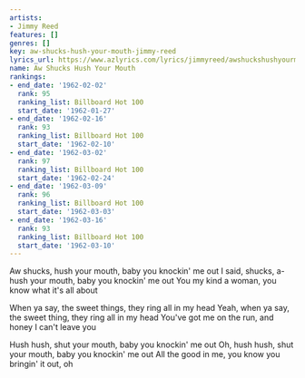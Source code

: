 ```yaml
---
artists:
- Jimmy Reed
features: []
genres: []
key: aw-shucks-hush-your-mouth-jimmy-reed
lyrics_url: https://www.azlyrics.com/lyrics/jimmyreed/awshuckshushyourmouth.html
name: Aw Shucks Hush Your Mouth
rankings:
- end_date: '1962-02-02'
  rank: 95
  ranking_list: Billboard Hot 100
  start_date: '1962-01-27'
- end_date: '1962-02-16'
  rank: 93
  ranking_list: Billboard Hot 100
  start_date: '1962-02-10'
- end_date: '1962-03-02'
  rank: 97
  ranking_list: Billboard Hot 100
  start_date: '1962-02-24'
- end_date: '1962-03-09'
  rank: 96
  ranking_list: Billboard Hot 100
  start_date: '1962-03-03'
- end_date: '1962-03-16'
  rank: 93
  ranking_list: Billboard Hot 100
  start_date: '1962-03-10'
---
```


Aw shucks, hush your mouth, baby you knockin' me out
I said, shucks, a-hush your mouth, baby you knockin' me out
You my kind a woman, you know what it's all about

When ya say, the sweet things, they ring all in my head
Yeah, when ya say, the sweet thing, they ring all in my head
You've got me on the run, and honey I can't leave you

Hush hush, shut your mouth, baby you knockin' me out
Oh, hush hush, shut your mouth, baby you knockin' me out
All the good in me, you know you bringin' it out, oh



